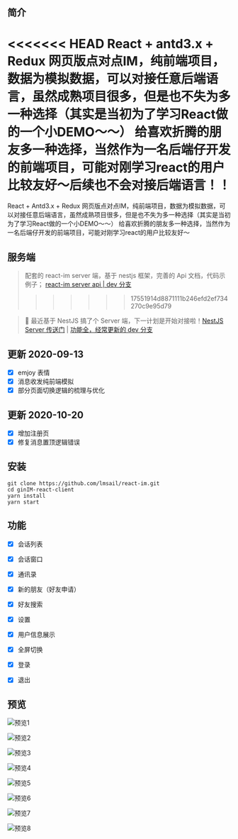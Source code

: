 ## 简介
<<<<<<< HEAD
React + antd3.x + Redux 网页版点对点IM，纯前端项目，数据为模拟数据，可以对接任意后端语言，虽然成熟项目很多，但是也不失为多一种选择（其实是当初为了学习React做的一个小DEMO～～）
给喜欢折腾的朋友多一种选择，当然作为一名后端仔开发的前端项目，可能对刚学习react的用户比较友好～后续也不会对接后端语言！！
=======
React + Antd3.x + Redux 网页版点对点IM，纯前端项目，数据为模拟数据，可以对接任意后端语言，虽然成熟项目很多，但是也不失为多一种选择（其实是当初为了学习React做的一个小DEMO～～）
给喜欢折腾的朋友多一种选择，当然作为一名后端仔开发的前端项目，可能对刚学习react的用户比较友好～

## 服务端

> 配套的 react-im server 端，基于 nestjs 框架，完善的 Api 文档，代码示例子；  [react-im server api | dev 分支](https://github.com/lmsail/react-im-server/tree/dev)
>>>>>>> 17551914d8871111b246efd2ef734270c9e95d79

> 🎉 最近基于 NestJS 搞了个 Server 端，下一计划是开始对接啦！[NestJS Server 传送门](https://github.com/lmsail/react-im-server) | [功能全，经常更新的 dev 分支](https://github.com/lmsail/react-im-server/tree/dev)

## 更新 2020-09-13

- [x] emjoy 表情
- [x] 消息收发纯前端模拟
- [x] 部分页面切换逻辑的梳理与优化

## 更新 2020-10-20

- [x] 增加注册页
- [x] 修复消息置顶逻辑错误

## 安装 

```shell
git clone https://github.com/lmsail/react-im.git
cd ginIM-react-client
yarn install  
yarn start
```

## 功能

- [x] 会话列表  
- [x] 会话窗口  
- [x] 通讯录  
- [x] 新的朋友（好友申请）  
- [x] 好友搜索  
- [x] 设置  
- [x] 用户信息展示  
- [x] 全屏切换  
- [x] 登录
- [x] 退出


## 预览

![预览1](https://github.com/lmsail/react-im/blob/master/preview/1.png)

![预览2](https://github.com/lmsail/react-im/blob/master/preview/2.png)

![预览3](https://github.com/lmsail/react-im/blob/master/preview/3.png)

![预览4](https://github.com/lmsail/react-im/blob/master/preview/4.png)

![预览5](https://github.com/lmsail/react-im/blob/master/preview/5.png)

![预览6](https://github.com/lmsail/react-im/blob/master/preview/6.png)

![预览7](https://github.com/lmsail/react-im/blob/master/preview/7.png)

![预览8](https://github.com/lmsail/react-im/blob/master/preview/8.png)
